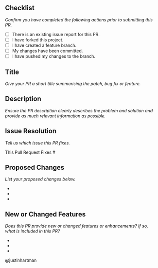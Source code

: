 ## Checklist

_Confirm you have completed the following actions prior to submitting this PR._

 - [ ] There is an existing issue report for this PR.
 - [ ] I have forked this project.
 - [ ] I have created a feature branch.
 - [ ] My changes have been committed.
 - [ ] I have pushed my changes to the branch.

## Title

_Give your PR a short title summarising the patch, bug fix or feature._

## Description

_Ensure the PR description clearly describes the problem and solution and provide as much relevant information as possible._

## Issue Resolution

_Tell us which issue this PR fixes._

This Pull Request Fixes #

## Proposed Changes

_List your proposed changes below._

 - 
 - 
 - 

## New or Changed Features

_Does this PR provide new or changed features or enhancements? If so, what is included in this PR?_

 - 
 - 
 - 

@justinhartman
